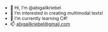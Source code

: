 - 👋 Hi, I’m @abigailkriebel
- 👀 I’m interested in creating multimodal texts!
- 🌱 I’m currently learning C#!
- 📫 abigailkriebel@gmail.com 

